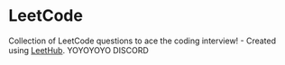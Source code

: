# LeetCode
Collection of LeetCode questions to ace the coding interview! - Created using [LeetHub](https://github.com/sakshamgurbhele/LeetCode).
YOYOYOYO DISCORD
